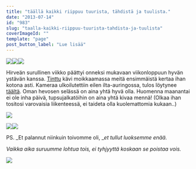 ```yaml
---
title: "täällä kaikki riippuu tuurista, tähdistä ja tuulista."
date: "2013-07-14"
id: "983"
slug: "taalla-kaikki-riippuu-tuurista-tahdista-ja-tuulista"
coverImageId: ""
template: "page"
post_button_label: "Lue lisää"
---
```


[![](images/IMG_0257g.JPG)](http://4.bp.blogspot.com/-sWAq9jLKSvU/UeKGywncoHI/AAAAAAAAGSM/merl_lhGu9I/s1600/IMG_0257g.JPG)[![](images/IMG_0014.JPG)](http://2.bp.blogspot.com/-9dbTWQ506lQ/UeKGxY7uuXI/AAAAAAAAGR0/3mdq-a-hqFY/s1600/IMG_0014.JPG)[![](images/IMG_0157.JPG)](http://2.bp.blogspot.com/-VvzSgoC-lQA/UeKGyM50A_I/AAAAAAAAGSE/4ZcfH4w5VBE/s1600/IMG_0157.JPG)

  

Hirveän surullinen viikko päättyi onneksi mukavaan viikonloppuun hyvän ystävän kanssa. [Tinttu](http://puskaponi.blogspot.fi/) kävi moikkaamassa meitä ensimmäistä kertaa ihan kotona asti. Kameraa ulkoilutettiin eilen ilta-auringossa, tulos löytynee [täältä](http://maisaw.otukset.fi/kuvat/2013/Unknown+Soldier/13.7./). Oman hevosen selässä on aina yhtä hyvä olla. Huomenna maanantai ei ole inha päivä, tupsujalkatöihin on aina yhtä kivaa mennä! (Olkaa ihan tositosi varovaisia liikenteessä, ei taideta olla kuolemattomia kukaan..)

  

[![](images/IMG_0202.JPG)](http://4.bp.blogspot.com/-QYQNo7H8GRs/UeKGzcy8pXI/AAAAAAAAGSY/AoUl_ggrR0M/s1600/IMG_0202.JPG)

  

[![](images/IMG_0088.JPG)](http://3.bp.blogspot.com/-kvIPVrjTVgg/UeKGw-MIXaI/AAAAAAAAGSA/hAOXwVc7tRU/s1600/IMG_0088.JPG)[![](images/IMG_0017h.JPG)](http://2.bp.blogspot.com/-6_OqgiNteUQ/UeKGw9VKn6I/AAAAAAAAGR4/o_btvI9BNRA/s1600/IMG_0017h.JPG)

  

PS. _Et palannut niinkuin toivomme oli, __et tullut luoksemme enää._

_Vaikka aika suruumme lohtua tois, ei tyhjyyttä koskaan se poistaa vois._

[![](images/ak.png)](http://1.bp.blogspot.com/-oYiNgsv7Irs/UeKHS4TveYI/AAAAAAAAGSc/MyBvPwWV_NM/s1600/ak.png)
